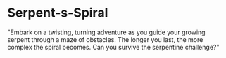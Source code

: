 # Serpent-s-Spiral
"Embark on a twisting, turning adventure as you guide your growing serpent through a maze of obstacles. The longer you last, the more complex the spiral becomes. Can you survive the serpentine challenge?"

